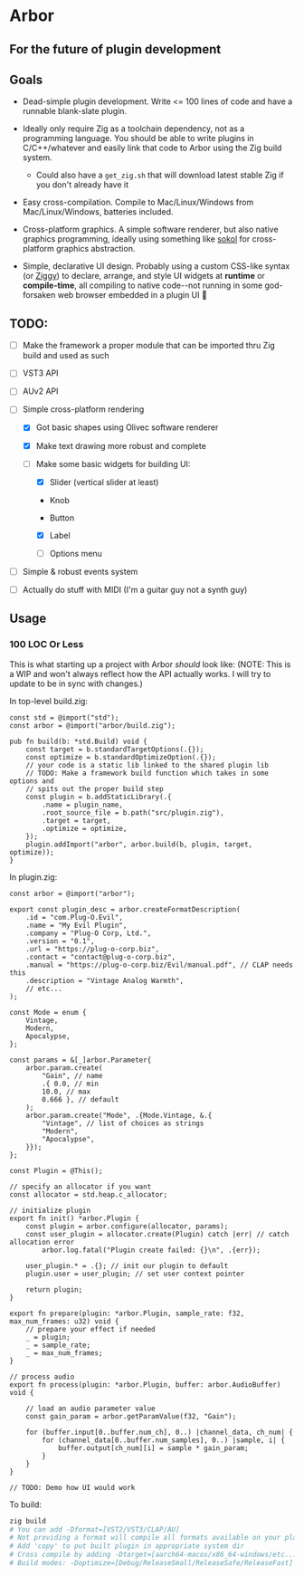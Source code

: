 # Arbor

## For the future of plugin development

## Goals

* Dead-simple plugin development. Write <= 100 lines of code and have a runnable
blank-slate plugin.

* Ideally only require Zig as a toolchain dependency, not as a programming
language. You should be able to write plugins in C/C++/whatever and easily link
that code to Arbor using the Zig build system.

	* Could also have a `get_zig.sh` that will download latest stable Zig if you
	don't already have it

* Easy cross-compilation. Compile to Mac/Linux/Windows from Mac/Linux/Windows,
batteries included.

* Cross-platform graphics. A simple software renderer, but also native graphics
programming, ideally using something like [sokol](https://github.com/floooh/sokol.git)
for cross-platform graphics abstraction.

* Simple, declarative UI design. Probably using a custom CSS-like syntax (or
[Ziggy](https://github.com/kristoff-it/ziggy.git)) to declare, arrange, and
style UI widgets at **runtime** or **compile-time**, all compiling to native
code--not running in some god-forsaken web browser embedded in a plugin UI 🤮

## TODO:

- [ ] Make the framework a proper module that can be imported thru Zig build and used
as such

- [ ] VST3 API

- [ ] AUv2 API

- [ ] Simple cross-platform rendering

	- [x] Got basic shapes using Olivec software renderer

	- [x] Make text drawing more robust and complete

	- [ ] Make some basic widgets for building UI:

		- [x] Slider (vertical slider at least)
		
		* Knob
		
		* Button
		
		- [x] Label

		- [ ] Options menu

- [ ] Simple & robust events system

- [ ] Actually do stuff with MIDI (I'm a guitar guy not a synth guy)

## Usage

### 100 LOC Or Less

This is what starting up a project with Arbor *should* look like:
(NOTE: This is a WIP and won't always reflect how the API actually works.
I will try to update to be in sync with changes.)

In top-level build.zig:

```zig
const std = @import("std");
const arbor = @import("arbor/build.zig");

pub fn build(b: *std.Build) void {
	const target = b.standardTargetOptions(.{});
	const optimize = b.standardOptimizeOption(.{});
	// your code is a static lib linked to the shared plugin lib
	// TODO: Make a framework build function which takes in some options and
	// spits out the proper build step
	const plugin = b.addStaticLibrary(.{
		.name = plugin_name,
		.root_source_file = b.path("src/plugin.zig"),
		.target = target,
		.optimize = optimize,
	});
	plugin.addImport("arbor", arbor.build(b, plugin, target, optimize));
}
```

In plugin.zig:

```zig
const arbor = @import("arbor");

export const plugin_desc = arbor.createFormatDescription(
	.id = "com.Plug-O.Evil",
	.name = "My Evil Plugin",
	.company = "Plug-O Corp, Ltd.",
	.version = "0.1",
	.url = "https://plug-o-corp.biz",
	.contact = "contact@plug-o-corp.biz",
	.manual = "https://plug-o-corp.biz/Evil/manual.pdf", // CLAP needs this
	.description = "Vintage Analog Warmth",
	// etc...
);

const Mode = enum {
	Vintage,
	Modern,
	Apocalypse,
};

const params = &[_]arbor.Parameter{
	arbor.param.create(
		"Gain", // name
		.{ 0.0, // min
		10.0, // max
		0.666 }, // default
	);
	arbor.param.create("Mode", .{Mode.Vintage, &.{
		"Vintage", // list of choices as strings
		"Modern",
		"Apocalypse",
	}});
};

const Plugin = @This();

// specify an allocator if you want
const allocator = std.heap.c_allocator;

// initialize plugin 
export fn init() *arbor.Plugin {
	const plugin = arbor.configure(allocator, params);
	const user_plugin = allocator.create(Plugin) catch |err| // catch allocation error
		arbor.log.fatal("Plugin create failed: {}\n", .{err});

	user_plugin.* = .{}; // init our plugin to default
	plugin.user = user_plugin; // set user context pointer
		
	return plugin;
}

export fn prepare(plugin: *arbor.Plugin, sample_rate: f32, max_num_frames: u32) void {
	// prepare your effect if needed
	_ = plugin;
	_ = sample_rate;
	_ = max_num_frames;
}

// process audio
export fn process(plugin: *arbor.Plugin, buffer: arbor.AudioBuffer) void {

	// load an audio parameter value
	const gain_param = arbor.getParamValue(f32, "Gain");
	
	for (buffer.input[0..buffer.num_ch], 0..) |channel_data, ch_num| {
	  	for (channel_data[0..buffer.num_samples], 0..) |sample, i| {
			buffer.output[ch_num][i] = sample * gain_param;
		}
	}
}

// TODO: Demo how UI would work

```

To build:

```sh
zig build
# You can add -Dformat=[VST2/VST3/CLAP/AU]
# Not providing a format will compile all formats available on your platform
# Add 'copy' to put built plugin in appropriate system dir
# Cross compile by adding -Dtarget=[aarch64-macos/x86_64-windows/etc...]
# Build modes: -Doptimize=[Debug/ReleaseSmall/ReleaseSafe/ReleaseFast]
```
